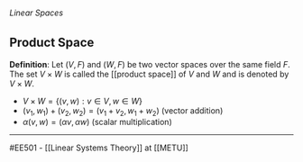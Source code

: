 ###### Linear Spaces ######
## Product Space ##

**Definition**: Let $(V,F)$ and $(W,F)$ be two vector spaces over the same field $F$. The set $V \times W$ is called the [[product space]] of $V$ and $W$ and is denoted by $V \times W$.

- $V \times W = \{(v,w):v \in V, w \in W \}$
- $(v_1,w_1) + (v_2,w_2) = (v_1 + v_2, w_1 + w_2)$ (vector addition)
- $\alpha(v,w) = (\alpha v, \alpha w)$ (scalar multiplication)

------------------------------------------------------------
#EE501 - [[Linear Systems Theory]] at [[METU]]